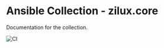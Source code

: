 # Ansible Collection - zilux.core

Documentation for the collection.



![CI](https://github.com/<user>/<repo>/actions/workflows/ci.yml/badge.svg)

